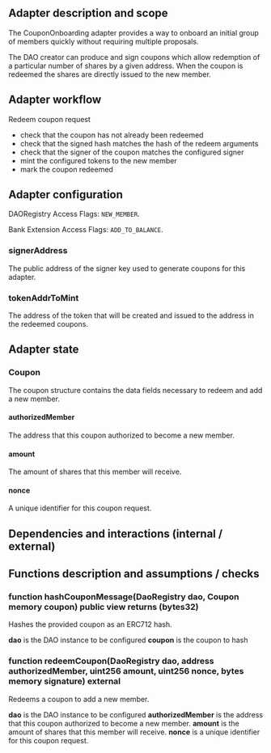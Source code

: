 ## Adapter description and scope

The CouponOnboarding adapter provides a way to onboard an initial group of members quickly without requiring multiple proposals.

The DAO creator can produce and sign coupons which allow redemption of a particular number of shares by a given address. When the coupon is redeemed
the shares are directly issued to the new member.

## Adapter workflow

Redeem coupon request
- check that the coupon has not already been redeemed
- check that the signed hash matches the hash of the redeem arguments
- check that the signer of the coupon matches the configured signer
- mint the configured tokens to the new member
- mark the coupon redeemed

## Adapter configuration

DAORegistry Access Flags: `NEW_MEMBER`.

Bank Extension Access Flags: `ADD_TO_BALANCE`.

### signerAddress

The public address of the signer key used to generate coupons for this adapter.

### tokenAddrToMint

The address of the token that will be created and issued to the address in the redeemed coupons.

## Adapter state

### Coupon

The coupon structure contains the data fields necessary to redeem and add a new member.

#### authorizedMember

The address that this coupon authorized to become a new member.

#### amount

The amount of shares that this member will receive.

#### nonce

A unique identifier for this coupon request.

## Dependencies and interactions (internal / external)

## Functions description and assumptions / checks

### function hashCouponMessage(DaoRegistry dao, Coupon memory coupon) public view returns (bytes32)

Hashes the provided coupon as an ERC712 hash.

**dao** is the DAO instance to be configured
**coupon** is the coupon to hash

### function redeemCoupon(DaoRegistry dao, address authorizedMember, uint256 amount, uint256 nonce, bytes memory signature) external

Redeems a coupon to add a new member.

**dao** is the DAO instance to be configured
**authorizedMember** is the address that this coupon authorized to become a new member.
**amount** is the amount of shares that this member will receive.
**nonce** is a unique identifier for this coupon request.
